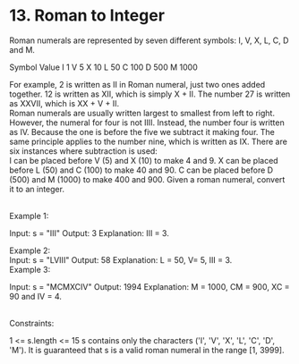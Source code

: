 # 13. Roman to Integer

Roman numerals are represented by seven different symbols: I, V, X, L, C, D and M. <br />

Symbol Value
I 1
V 5
X 10
L 50
C 100
D 500
M 1000
<br />

For example, 2 is written as II in Roman numeral, just two ones added together. 12 is written as XII, which is simply X + II. The number 27 is written as XXVII, which is XX + V + II.
<br />
Roman numerals are usually written largest to smallest from left to right. However, the numeral for four is not IIII. Instead, the number four is written as IV. Because the one is before the five we subtract it making four. The same principle applies to the number nine, which is written as IX. There are six instances where subtraction is used:
<br />
I can be placed before V (5) and X (10) to make 4 and 9.
X can be placed before L (50) and C (100) to make 40 and 90.
C can be placed before D (500) and M (1000) to make 400 and 900.
Given a roman numeral, convert it to an integer.

<br />
Example 1: <br />

Input: s = "III"
Output: 3
Explanation: III = 3.
<br />

Example 2: <br />
Input: s = "LVIII"
Output: 58
Explanation: L = 50, V= 5, III = 3.
<br />
Example 3: <br />

Input: s = "MCMXCIV"
Output: 1994
Explanation: M = 1000, CM = 900, XC = 90 and IV = 4.

<br />
Constraints: <br />

1 <= s.length <= 15
s contains only the characters ('I', 'V', 'X', 'L', 'C', 'D', 'M').
It is guaranteed that s is a valid roman numeral in the range [1, 3999].
